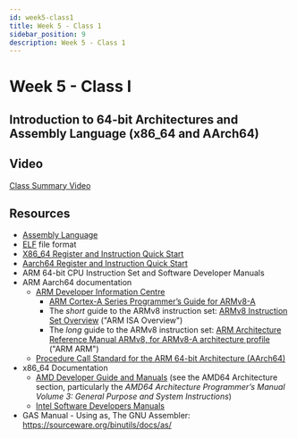 ```yaml
---
id: week5-class1
title: Week 5 - Class 1
sidebar_position: 9
description: Week 5 - Class 1
---
```


# Week 5 - Class I

## Introduction to 64-bit Architectures and Assembly Language (x86_64 and AArch64)

## Video

[Class Summary Video](https://web.microsoftstream.com/video/fe744d30-f947-433d-b9f3-f5284e6fb2ad)

## Resources

- [Assembly Language](/F-AssemblyLanguage/assembly-language.md)
- [ELF](/F-AssemblyLanguage/executable-and-linkable-format.md) file format
- [X86_64 Register and Instruction Quick Start](/F-AssemblyLanguage/x86-64-register-and-instruction-quick-start.md)
- [Aarch64 Register and Instruction Quick Start](/F-AssemblyLanguage/aarch64-register-and-instruction-quick-start.md) 
- ARM 64-bit CPU Instruction Set and Software Developer Manuals
- ARM Aarch64 documentation
  - [ARM Developer Information Centre](http://developer.arm.com/)
    - [ARM Cortex-A Series Programmer’s Guide for ARMv8-A](https://developer.arm.com/docs/den0024/latest)
    - The _short_ guide to the ARMv8 instruction set: [ARMv8 Instruction Set Overview](https://www.element14.com/community/servlet/JiveServlet/previewBody/41836-102-1-229511/ARM.Reference_Manual.pdf) ("ARM ISA Overview")
    - The _long_ guide to the ARMv8 instruction set: [ARM Architecture Reference Manual ARMv8, for ARMv8-A architecture profile](https://developer.arm.com/docs/ddi0487/latest/arm-architecture-reference-manual-armv8-for-armv8-a-architecture-profile) ("ARM ARM")
  - [Procedure Call Standard for the ARM 64-bit Architecture (AArch64)](https://developer.arm.com/docs/ihi0055/latest/procedure-call-standard-for-the-arm-64-bit-architecture)
- x86_64 Documentation
  - [AMD Developer Guide and Manuals](https://developer.amd.com/resources/developer-guides-manuals/) (see the AMD64 Architecture section, particularly the _AMD64 Architecture Programmer’s Manual Volume 3: General Purpose and System Instructions_)
  - [Intel Software Developers Manuals](http://www.intel.com/content/www/us/en/processors/architectures-software-developer-manuals.html)
- GAS Manual - Using as, The GNU Assembler: https://sourceware.org/binutils/docs/as/
